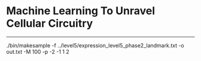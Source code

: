 # Machine Learning To Unravel Cellular Circuitry

---


./bin/makesample -f ../level5/expression_level5_phase2_landmark.txt  -o out.txt -M 100 -p -2 -1 1 2 

